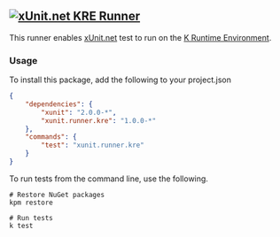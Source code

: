## <a href="https://github.com/xunit/xunit"><img src="https://raw.github.com/xunit/media/master/full-logo.png" title="xUnit.net KRE Runner" /></a>

This runner enables [xUnit.net](https://github.com/xunit/xunit) test to run on the [K Runtime Environment](https://github.com/aspnet/KRuntime).

### Usage

To install this package, add the following to your project.json

```JSON
{
    "dependencies": {
        "xunit": "2.0.0-*",
        "xunit.runner.kre": "1.0.0-*"
    },
    "commands": {
        "test": "xunit.runner.kre"
    }
}
```

To run tests from the command line, use the following.

```Shell
# Restore NuGet packages
kpm restore

# Run tests
k test
```
